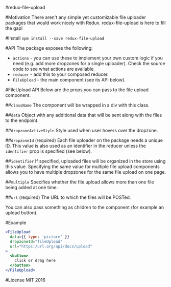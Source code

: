 #redux-file-upload

#Motivation
There aren't any simple yet customizable file uploader packages that would work nicely with Redux. redux-file-upload is here to fill the gap!

#Install
`npm install --save redux-file-upload`

#API
The package exposes the following:

- `actions` - you can use these to implement your own custom logic if you need (e.g. add more dropzones for a single uploader). Check the source code to see what actions are available.
- `reducer` - add this to your composed reducer.
- `FileUpload` - the main component (see its API below).

#FileUpload API
Below are the props you can pass to the file upload component.

##`className`
The component will be wrapped in a div with this class.

##`data`
Object with any additional data that will be sent along with the files to the endpoint.

##`dropzoneActiveStyle`
Style used when user hovers over the dropzone.

##`dropzoneId` (required)
Each file uploader on the package needs a unique ID. This value is also used as an identifier in the reducer unless the `identifier` prop is specified (see below).

##`identifier`
If specified, uploaded files will be organized in the store using this value. Specifying the same value for multiple file upload components allows you to have multiple dropzones for the same file upload on one page.

##`multiple`
Specifies whether the file upload allows more than one file being added at one time.

##`url` (required)
The URL to which the files will be POSTed.

You can also pass something as children to the component (for example an upload button).

#Example

```jsx
<FileUpload
  data={{ type: 'picture' }}
  dropzoneId="fileUpload"
  url="https:/url.org/api/docs/upload"
>
  <button>
    Click or drag here
  </button>
</FileUpload>
```

#License
MIT 2016

